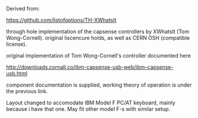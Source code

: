 Derived from:

https://github.com/listofoptions/TH-XWhatsIt


through hole implementation of the capsense controllers by XWhatsIt
(Tom Wong-Cornell). original liscencure holds, as well as CERN OSH
(compatible license).

original implementation of Tom Wong-Cornell's controller documented here

http://downloads.cornall.co/ibm-capsense-usb-web/ibm-capsense-usb.html

component documentation is supplied, working theory of operation is under
the previous link.



Layout changed to accomodate IBM Model F PC/AT keyboard, mainly because i have that one. 
May fit other model F-s with similar setup.
